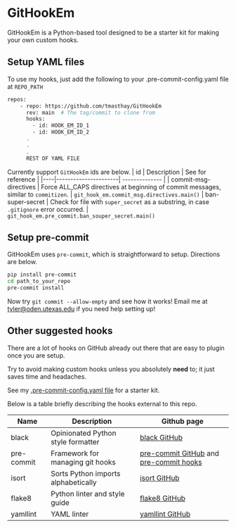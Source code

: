 # GitHookEm

GitHookEm is a Python-based tool designed to be a starter kit for making your own custom hooks. 

## Setup YAML files
To use my hooks, just add the following to your .pre-commit-config.yaml file at `REPO_PATH`
```bash
repos:
    - repo: https://github.com/tmasthay/GitHookEm
      rev: main  # The tag/commit to clone from
      hooks:
        - id: HOOK_EM_ID_1
        - id: HOOK_EM_ID_2
      .
      .
      .
      REST OF YAML FILE
```
Currently support `GitHookEm` ids are below.
| id | Description          | See for reference |
|----|----------------------| -------------- | 
| commit-msg-directives | Force ALL_CAPS directives at beginning of commit messages, similar to `commitizen`.  | `git_hook_em.commit_msg.directives.main()`
| ban-super-secret | Check for file with `super_secret` as a substring, in case `.gitignore` error occurred. | `git_hook_em.pre_commit.ban_souper_secret.main()`

## Setup pre-commit
GitHookEm uses `pre-commit`, which is straightforward to setup. Directions are below.

```bash
pip install pre-commit
cd path_to_your_repo
pre-commit install
```
Now try `git commit --allow-empty` and see how it works! Email me at tyler@oden.utexas.edu if you need help setting up!

## Other suggested hooks
There are a lot of hooks on GitHub already out there that are easy to plugin once you are setup.

Try to avoid making custom hooks unless you absolutely **need** to; it just saves time and headaches.

See my [.pre-commit-config.yaml file](https://github.com/tmasthay/GitHookEm/blob/main/.pre-commit-config.yaml) for a starter kit. 

Below is a table briefly describing the hooks external to this repo.  

| Name | Description | Github page |
| ------- | ------------------------ | ------------------------- |
| black | Opinionated Python style formatter | [black GitHub](https://github.com/psf/black) |
| pre-commit | Framework for managing git hooks | [pre-commit GitHub](https://github.com/pre-commit/pre-commit) and [pre-commit hooks](https://github.com/pre-commit/pre-commit-hooks) |
| isort | Sorts Python imports alphabetically | [isort GitHub](https://github.com/pycqa/isort) |
| flake8 | Python linter and style guide | [flake8 GitHub](https://github.com/pycqa/flake8) |
| yamllint | YAML linter | [yamllint GitHub](https://github.com/adrienverge/yamllint.git) |



